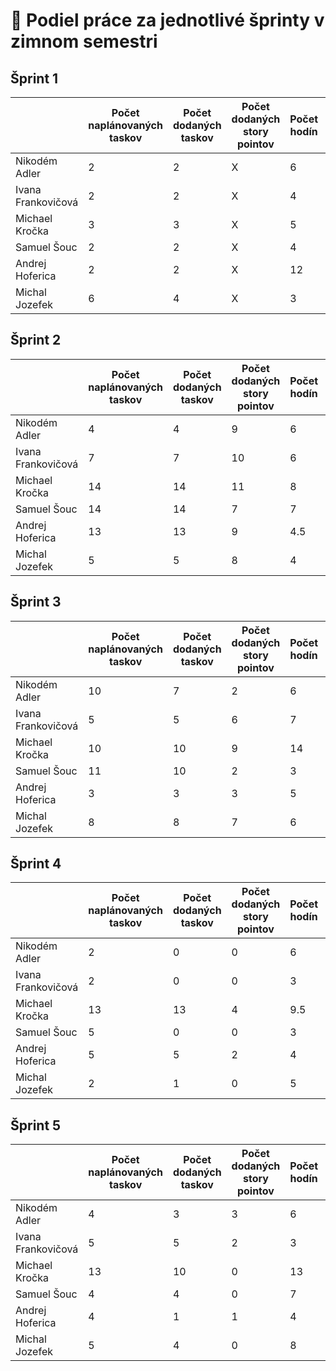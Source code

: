 # 🎒 Podiel práce za jednotlivé šprinty v zimnom semestri

## Šprint 1
|                    | **Počet naplánovaných taskov** | **Počet dodaných taskov**  | **Počet dodaných story pointov** | **Počet hodín** |	**Percentá** |
|--------------------|--------------------------------|----------------------------|----------------------------------|-----------------|----------------|
| Nikodém Adler	     | 2	                          | 2	                       | X	                              | 6               | 12.5%          |
| Ivana Frankovičová | 2	                          | 2	                       | X	                              | 4               | 12.5%          |
| Michael Kročka     | 3	                          | 3                          | X                                | 5               | 18.75%         |
| Samuel Šouc        | 2	                          | 2	                       | X                                | 4               | 12.5%          |
| Andrej Hoferica	 | 2	                          | 2	                       | X                      	      | 12              | 18.75%         |
| Michal Jozefek     | 6	                          | 4                          | X                                | 3               | 25%            |

## Šprint 2
|                    | **Počet naplánovaných taskov** | **Počet dodaných taskov**  | **Počet dodaných story pointov** | **Počet hodín** |	**Percentá** |
|--------------------|--------------------------------|----------------------------|----------------------------------|-----------------|----------------|
| Nikodém Adler	     | 4	                          | 4	                       | 9	                              | 6               | 16.66%         |
| Ivana Frankovičová | 7	                          | 7	                       | 10	                              | 6               | 18.51%         |
| Michael Kročka     | 14	                          | 14                         | 11                               | 8               | 20.37%         |
| Samuel Šouc        | 14	                          | 14	                       | 7                                | 7               | 12.96%         |
| Andrej Hoferica	 | 13	                          | 13	                       | 9                      	      | 4.5             | 16.66%         |
| Michal Jozefek     | 5	                          | 5                          | 8                                | 4               | 14.81%         |

## Šprint 3
|                    | **Počet naplánovaných taskov** | **Počet dodaných taskov**  | **Počet dodaných story pointov** | **Počet hodín** |	**Percentá** |
|--------------------|--------------------------------|----------------------------|----------------------------------|-----------------|----------------|
| Nikodém Adler	     | 10	                          | 7	                       | 2	                              | 6               | 6.98%          |
| Ivana Frankovičová | 5	                          | 5	                       | 6	                              | 7               | 20.68%         |
| Michael Kročka     | 10	                          | 10                         | 9                                | 14              | 31.03%         |
| Samuel Šouc        | 11	                          | 10	                       | 2                                | 3               | 6.98%          |
| Andrej Hoferica	 | 3	                          | 3	                       | 3                      	      | 5               | 10.34%         |
| Michal Jozefek     | 8	                          | 8                          | 7                                | 6               | 24.13%         |

## Šprint 4
|                    | **Počet naplánovaných taskov** | **Počet dodaných taskov**  | **Počet dodaných story pointov** | **Počet hodín** |	**Percentá** |
|--------------------|--------------------------------|----------------------------|----------------------------------|-----------------|----------------|
| Nikodém Adler	     | 2	                          | 0	                       | 0	                              | 6               | 0%             |
| Ivana Frankovičová | 2	                          | 0	                       | 0	                              | 3               | 0%             |
| Michael Kročka     | 13	                          | 13                         | 4                                | 9.5             | 66.66%         |
| Samuel Šouc        | 5	                          | 0	                       | 0                                | 3               | 0%             |
| Andrej Hoferica	 | 5	                          | 5	                       | 2                      	      | 4               | 33.33%         |
| Michal Jozefek     | 2	                          | 1                          | 0                                | 5               | 0%             |

## Šprint 5
|                    | **Počet naplánovaných taskov** | **Počet dodaných taskov**  | **Počet dodaných story pointov** | **Počet hodín** |	**Percentá** |
|--------------------|--------------------------------|----------------------------|----------------------------------|-----------------|----------------|
| Nikodém Adler	     | 4	                          | 3	                       | 3	                              | 6               | 50%            |
| Ivana Frankovičová | 5	                          | 5	                       | 2	                              | 3               | 33.33%         |
| Michael Kročka     | 13	                          | 10                         | 0                                | 13              | 0%             |
| Samuel Šouc        | 4	                          | 4	                       | 0                                | 7               | 0%             |
| Andrej Hoferica	 | 4	                          | 1	                       | 1                      	      | 4               | 16.6%          |
| Michal Jozefek     | 5	                          | 4                          | 0                                | 8               | 0%             |